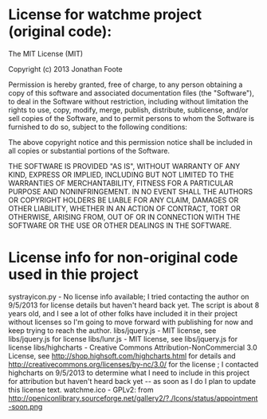 License for watchme project (original code):
============================================

The MIT License (MIT)

Copyright (c) 2013 Jonathan Foote

Permission is hereby granted, free of charge, to any person obtaining a copy of
this software and associated documentation files (the "Software"), to deal in
the Software without restriction, including without limitation the rights to
use, copy, modify, merge, publish, distribute, sublicense, and/or sell copies of
the Software, and to permit persons to whom the Software is furnished to do so,
subject to the following conditions:

The above copyright notice and this permission notice shall be included in all
copies or substantial portions of the Software.

THE SOFTWARE IS PROVIDED "AS IS", WITHOUT WARRANTY OF ANY KIND, EXPRESS OR
IMPLIED, INCLUDING BUT NOT LIMITED TO THE WARRANTIES OF MERCHANTABILITY, FITNESS
FOR A PARTICULAR PURPOSE AND NONINFRINGEMENT. IN NO EVENT SHALL THE AUTHORS OR
COPYRIGHT HOLDERS BE LIABLE FOR ANY CLAIM, DAMAGES OR OTHER LIABILITY, WHETHER
IN AN ACTION OF CONTRACT, TORT OR OTHERWISE, ARISING FROM, OUT OF OR IN
CONNECTION WITH THE SOFTWARE OR THE USE OR OTHER DEALINGS IN THE SOFTWARE.


License info for non-original code used in thie project
=======================================================

systrayicon.py - No license info available; I tried contacting the author on 9/5/2013 for license details but haven't heard back yet. The script is about 8 years old, and I see a lot of other folks have included it in their project without licenses so I'm going to move forward with publishing for now and keep trying to reach the author.
libs/jquery.js - MIT license, see libs/jquery.js for license
libs/lunr.js - MIT license, see libs/jquery.js for license
libs/highcharts - Creative Commons Attribution-NonCommercial 3.0 License, see http://shop.highsoft.com/highcharts.html for details and http://creativecommons.org/licenses/by-nc/3.0/ for the license ; I contacted highcharts on 9/5/2013 to determine what I need to include in this project for attribution but haven't heard back yet -- as soon as I do I plan to update this license text.
watchme.ico - GPLv2: from http://openiconlibrary.sourceforge.net/gallery2/?./Icons/status/appointment-soon.png